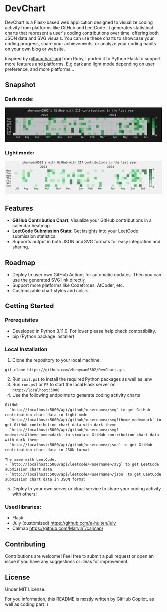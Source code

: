 # DevChart

DevChart is a Flask-based web application designed to visualize coding activity from platforms like GitHub and LeetCode. It generates statistical charts that represent a user's coding contributions over time, offering both JSON data and SVG visuals. You can use these charts to showcase your coding progress, share your achievements, or analyze your coding habits on your own blog or website.

Inspired by [githubchart-api](https://github.com/2016rshah/githubchart-api) from Ruby, I ported it to Python Flask to support more features and platforms. E.g dark and light mode depending on user preference, and more platforms...

## Snapshot
### Dark mode:
![Dark mode](examples/dark.png)
### Light mode:
![Light mode](examples/light.png)

## Features

- **GitHub Contribution Chart**: Visualize your GitHub contributions in a calendar heatmap.
- **LeetCode Submission Stats**: Get insights into your LeetCode submission statistics.
- Supports output in both JSON and SVG formats for easy integration and sharing.

## Roadmap
- Deploy to user own GitHub Actions for automatic updates. Then you can use the generated SVG link directly.
- Support more platforms like Codeforces, AtCoder, etc.
- Customizable chart styles and colors.

## Getting Started

### Prerequisites

- Developed in Python 3.11.9. For lower please help check compatibility. 
- pip (Python package installer)

### Local Installation

1. Clone the repository to your local machine:

```
git clone https://github.com/zhenyuan0502/DevChart.git
```

2. Run `init.ps1` to install the required Python packages as well as .env
3. Run `run.ps1` or `F5` to start the local Flask server on `http://localhost:5000`
4. Use the following endpoints to generate coding activity charts

```
GitHub
- `http://localhost:5000/api/github/<username>/svg` to get GitHub contribution chart data in light mode
- `http://localhost:5000/api/github/<username>/svg?theme_mode=dark` to get GitHub contribution chart data with dark theme
- `http://localhost:5000/api/github/<username>/svg?mode=test&theme_mode=dark` to simulate GitHub contribution chart data with dark theme
- `http://localhost:5000/api/github/<username>/json` to get GitHub contribution chart data in JSON format

The same with LeetCode:
- `http://localhost:5000/api/leetcode/<username>/svg` to get LeetCode submission chart data
- `http://localhost:5000/api/leetcode/<username>/json` to get LeetCode submission chart data in JSON format
```
5. Deploy to your own server or cloud service to share your coding activity with others!

### Used libraries:
- Flask
- July (customized) https://github.com/e-hulten/july
- Calmap https://github.com/MarvinT/calmap/

## Contributing

Contributions are welcome! Feel free to submit a pull request or open an issue if you have any suggestions or ideas for improvement.

## License
Under MIT License.

For you information, this README is mostly written by GitHub Copilot, as well as coding part :)